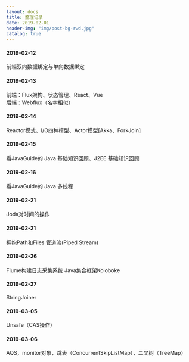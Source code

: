 ```yaml
---
layout: docs
title: 整理记录
date: 2019-02-01
header-img: "img/post-bg-rwd.jpg"
catalog: true
---
```


#### 2019-02-12
前端双向数据绑定与单向数据绑定

#### 2019-02-13
前端：Flux架构、状态管理、React、Vue  
后端：Webflux（名字相似）

#### 2019-02-14
Reactor模式、I/O四种模型、Actor模型[Akka、ForkJoin]

#### 2019-02-15
看JavaGuide的 Java 基础知识回顾、J2EE 基础知识回顾

#### 2019-02-16
看JavaGuide的 Java 多线程

#### 2019-02-21
Joda对时间的操作

#### 2019-02-21
拥抱Path和Files 管道流(Piped Stream)

#### 2019-02-26
Flume构建日志采集系统 Java集合框架Koloboke

#### 2019-02-27
StringJoiner

#### 2019-03-05
Unsafe（CAS操作）

#### 2019-03-06
AQS，monitor对象，跳表（ConcurrentSkipListMap），二叉树（TreeMap）